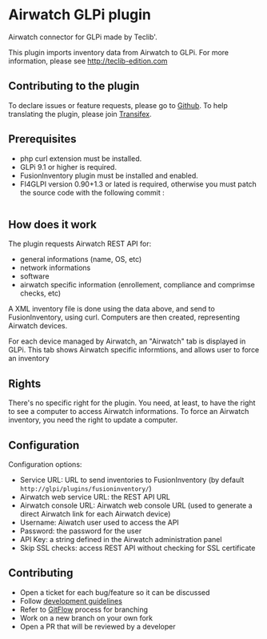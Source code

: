 # Airwatch GLPi plugin

Airwatch connector for GLPi made by Teclib'.

This plugin imports inventory data from Airwatch to GLPi.
For more information, please see http://teclib-edition.com

## Contributing to the plugin

To declare issues or feature requests, please go to [Github](https://github.com/pluginsGLPI/airwatch).
To help translating the plugin, please join  [Transifex](http://transifex.com).

## Prerequisites

* php curl extension must be installed.
* GLPi 9.1 or higher is required.
* FusionInventory plugin must be installed and enabled.
* FI4GLPI version 0.90+1.3 or lated is required, otherwise you must patch the source code with the following commit :
```
```

## How does it work

The plugin requests Airwatch REST API for:

* general informations (name, OS, etc)
* network informations
* software
* airwatch specific information (enrollement, compliance and comprimse checks, etc)

A XML inventory file is done using the data above, and send to FusionInventory, using curl.
Computers are then created, representing Airwatch devices.

For each device managed by Airwatch, an "Airwatch" tab is displayed in GLPi. This tab shows Airwatch specific informtions, and allows user to force an inventory

## Rights

There's no specific right for the plugin.
You need, at least, to have the right to see a computer to access Airwatch informations.
To force an Airwatch inventory, you need the right to update a computer.

## Configuration

Configuration options:

* Service URL: URL to send inventories to FusionInventory (by default `http://glpi/plugins/fusioninventory/`)
* Airwatch web service URL: the REST API URL
* Airwatch console URL: Airwatch web console URL (used to generate a direct Airwatch link for each Airwatch device)
* Username: Aiwatch user used to access the API
* Password: the password for the user
* API Key: a string defined in the Airwatch administration panel
* Skip SSL checks: access REST API without checking for SSL certificate

## Contributing

* Open a ticket for each bug/feature so it can be discussed
* Follow [development guidelines](http://glpi-developer-documentation.readthedocs.io/en/latest/plugins.html)
* Refer to [GitFlow](http://git-flow.readthedocs.io/) process for branching
* Work on a new branch on your own fork
* Open a PR that will be reviewed by a developer
